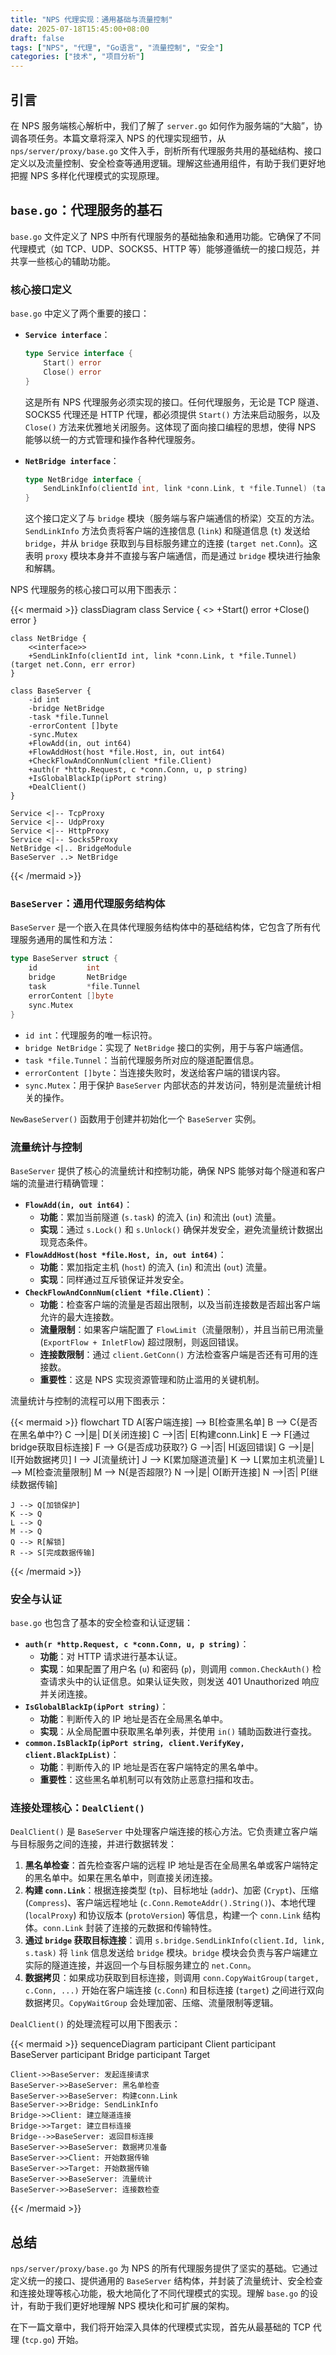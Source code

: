 ```yaml
---
title: "NPS 代理实现：通用基础与流量控制"
date: 2025-07-18T15:45:00+08:00
draft: false
tags: ["NPS", "代理", "Go语言", "流量控制", "安全"]
categories: ["技术", "项目分析"]
---
```


## 引言

在 NPS 服务端核心解析中，我们了解了 `server.go` 如何作为服务端的“大脑”，协调各项任务。本篇文章将深入 NPS 的代理实现细节，从 `nps/server/proxy/base.go` 文件入手，剖析所有代理服务共用的基础结构、接口定义以及流量控制、安全检查等通用逻辑。理解这些通用组件，有助于我们更好地把握 NPS 多样化代理模式的实现原理。

## `base.go`：代理服务的基石

`base.go` 文件定义了 NPS 中所有代理服务的基础抽象和通用功能。它确保了不同代理模式（如 TCP、UDP、SOCKS5、HTTP 等）能够遵循统一的接口规范，并共享一些核心的辅助功能。

### 核心接口定义

`base.go` 中定义了两个重要的接口：

*   **`Service interface`**：
    ```go
    type Service interface {
        Start() error
        Close() error
    }
    ```
    这是所有 NPS 代理服务必须实现的接口。任何代理服务，无论是 TCP 隧道、SOCKS5 代理还是 HTTP 代理，都必须提供 `Start()` 方法来启动服务，以及 `Close()` 方法来优雅地关闭服务。这体现了面向接口编程的思想，使得 NPS 能够以统一的方式管理和操作各种代理服务。

*   **`NetBridge interface`**：
    ```go
    type NetBridge interface {
        SendLinkInfo(clientId int, link *conn.Link, t *file.Tunnel) (target net.Conn, err error)
    }
    ```
    这个接口定义了与 `bridge` 模块（服务端与客户端通信的桥梁）交互的方法。`SendLinkInfo` 方法负责将客户端的连接信息 (`link`) 和隧道信息 (`t`) 发送给 `bridge`，并从 `bridge` 获取到与目标服务建立的连接 (`target net.Conn`)。这表明 `proxy` 模块本身并不直接与客户端通信，而是通过 `bridge` 模块进行抽象和解耦。

NPS 代理服务的核心接口可以用下图表示：

{{< mermaid >}}
classDiagram
    class Service {
        <<interface>>
        +Start() error
        +Close() error
    }
    
    class NetBridge {
        <<interface>>
        +SendLinkInfo(clientId int, link *conn.Link, t *file.Tunnel) (target net.Conn, err error)
    }
    
    class BaseServer {
        -id int
        -bridge NetBridge
        -task *file.Tunnel
        -errorContent []byte
        -sync.Mutex
        +FlowAdd(in, out int64)
        +FlowAddHost(host *file.Host, in, out int64)
        +CheckFlowAndConnNum(client *file.Client)
        +auth(r *http.Request, c *conn.Conn, u, p string)
        +IsGlobalBlackIp(ipPort string)
        +DealClient()
    }
    
    Service <|-- TcpProxy
    Service <|-- UdpProxy
    Service <|-- HttpProxy
    Service <|-- Socks5Proxy
    NetBridge <|.. BridgeModule
    BaseServer ..> NetBridge
{{< /mermaid >}}

### `BaseServer`：通用代理服务结构体

`BaseServer` 是一个嵌入在具体代理服务结构体中的基础结构体，它包含了所有代理服务通用的属性和方法：

```go
type BaseServer struct {
    id           int
    bridge       NetBridge
    task         *file.Tunnel
    errorContent []byte
    sync.Mutex
}
```

*   `id int`：代理服务的唯一标识符。
*   `bridge NetBridge`：实现了 `NetBridge` 接口的实例，用于与客户端通信。
*   `task *file.Tunnel`：当前代理服务所对应的隧道配置信息。
*   `errorContent []byte`：当连接失败时，发送给客户端的错误内容。
*   `sync.Mutex`：用于保护 `BaseServer` 内部状态的并发访问，特别是流量统计相关的操作。

`NewBaseServer()` 函数用于创建并初始化一个 `BaseServer` 实例。

### 流量统计与控制

`BaseServer` 提供了核心的流量统计和控制功能，确保 NPS 能够对每个隧道和客户端的流量进行精确管理：

*   **`FlowAdd(in, out int64)`**：
    *   **功能**：累加当前隧道 (`s.task`) 的流入 (`in`) 和流出 (`out`) 流量。
    *   **实现**：通过 `s.Lock()` 和 `s.Unlock()` 确保并发安全，避免流量统计数据出现竞态条件。
*   **`FlowAddHost(host *file.Host, in, out int64)`**：
    *   **功能**：累加指定主机 (`host`) 的流入 (`in`) 和流出 (`out`) 流量。
    *   **实现**：同样通过互斥锁保证并发安全。
*   **`CheckFlowAndConnNum(client *file.Client)`**：
    *   **功能**：检查客户端的流量是否超出限制，以及当前连接数是否超出客户端允许的最大连接数。
    *   **流量限制**：如果客户端配置了 `FlowLimit`（流量限制），并且当前已用流量 (`ExportFlow + InletFlow`) 超过限制，则返回错误。
    *   **连接数限制**：通过 `client.GetConn()` 方法检查客户端是否还有可用的连接数。
    *   **重要性**：这是 NPS 实现资源管理和防止滥用的关键机制。

流量统计与控制的流程可以用下图表示：

{{< mermaid >}}
flowchart TD
    A[客户端连接] --> B[检查黑名单]
    B --> C{是否在黑名单中?}
    C -->|是| D[关闭连接]
    C -->|否| E[构建conn.Link]
    E --> F[通过bridge获取目标连接]
    F --> G{是否成功获取?}
    G -->|否| H[返回错误]
    G -->|是| I[开始数据拷贝]
    I --> J[流量统计]
    J --> K[累加隧道流量]
    K --> L[累加主机流量]
    L --> M[检查流量限制]
    M --> N{是否超限?}
    N -->|是| O[断开连接]
    N -->|否| P[继续数据传输]
    
    J --> Q[加锁保护]
    K --> Q
    L --> Q
    M --> Q
    Q --> R[解锁]
    R --> S[完成数据传输]
{{< /mermaid >}}

### 安全与认证

`base.go` 也包含了基本的安全检查和认证逻辑：

*   **`auth(r *http.Request, c *conn.Conn, u, p string)`**：
    *   **功能**：对 HTTP 请求进行基本认证。
    *   **实现**：如果配置了用户名 (`u`) 和密码 (`p`)，则调用 `common.CheckAuth()` 检查请求头中的认证信息。如果认证失败，则发送 401 Unauthorized 响应并关闭连接。
*   **`IsGlobalBlackIp(ipPort string)`**：
    *   **功能**：判断传入的 IP 地址是否在全局黑名单中。
    *   **实现**：从全局配置中获取黑名单列表，并使用 `in()` 辅助函数进行查找。
*   **`common.IsBlackIp(ipPort string, client.VerifyKey, client.BlackIpList)`**：
    *   **功能**：判断传入的 IP 地址是否在客户端特定的黑名单中。
    *   **重要性**：这些黑名单机制可以有效防止恶意扫描和攻击。

### 连接处理核心：`DealClient()`

`DealClient()` 是 `BaseServer` 中处理客户端连接的核心方法。它负责建立客户端与目标服务之间的连接，并进行数据转发：

1.  **黑名单检查**：首先检查客户端的远程 IP 地址是否在全局黑名单或客户端特定的黑名单中。如果在黑名单中，则直接关闭连接。
2.  **构建 `conn.Link`**：根据连接类型 (`tp`)、目标地址 (`addr`)、加密 (`Crypt`)、压缩 (`Compress`)、客户端远程地址 (`c.Conn.RemoteAddr().String()`)、本地代理 (`localProxy`) 和协议版本 (`protoVersion`) 等信息，构建一个 `conn.Link` 结构体。`conn.Link` 封装了连接的元数据和传输特性。
3.  **通过 `bridge` 获取目标连接**：调用 `s.bridge.SendLinkInfo(client.Id, link, s.task)` 将 `link` 信息发送给 `bridge` 模块。`bridge` 模块会负责与客户端建立实际的隧道连接，并返回一个与目标服务建立的 `net.Conn`。
4.  **数据拷贝**：如果成功获取到目标连接，则调用 `conn.CopyWaitGroup(target, c.Conn, ...)` 开始在客户端连接 (`c.Conn`) 和目标连接 (`target`) 之间进行双向数据拷贝。`CopyWaitGroup` 会处理加密、压缩、流量限制等逻辑。

`DealClient()` 的处理流程可以用下图表示：

{{< mermaid >}}
sequenceDiagram
    participant Client
    participant BaseServer
    participant Bridge
    participant Target
    
    Client->>BaseServer: 发起连接请求
    BaseServer->>BaseServer: 黑名单检查
    BaseServer->>BaseServer: 构建conn.Link
    BaseServer->>Bridge: SendLinkInfo
    Bridge->>Client: 建立隧道连接
    Bridge->>Target: 建立目标连接
    Bridge-->>BaseServer: 返回目标连接
    BaseServer->>BaseServer: 数据拷贝准备
    BaseServer->>Client: 开始数据传输
    BaseServer->>Target: 开始数据传输
    BaseServer->>BaseServer: 流量统计
    BaseServer->>BaseServer: 连接数检查
{{< /mermaid >}}

## 总结

`nps/server/proxy/base.go` 为 NPS 的所有代理服务提供了坚实的基础。它通过定义统一的接口、提供通用的 `BaseServer` 结构体，并封装了流量统计、安全检查和连接处理等核心功能，极大地简化了不同代理模式的实现。理解 `base.go` 的设计，有助于我们更好地理解 NPS 模块化和可扩展的架构。

在下一篇文章中，我们将开始深入具体的代理模式实现，首先从最基础的 TCP 代理 (`tcp.go`) 开始。

